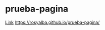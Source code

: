 # prueba-pagina
[Link](https://rosyalba.github.io/prueba-pagina/)
https://rosyalba.github.io/prueba-pagina/
<a href="https://rosyalba.github.io/prueba-pagina/"><enlace> <a>
